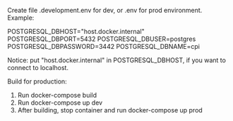 Create file .development.env for dev, or .env for prod environment.
Example:

POSTGRESQL_DBHOST="host.docker.internal"
POSTGRESQL_DBPORT=5432
POSTGRESQL_DBUSER=postgres
POSTGRESQL_DBPASSWORD=3442
POSTGRESQL_DBNAME=cpi

Notice: put "host.docker.internal" in POSTGRESQL_DBHOST, if you want to connect to localhost.

Build for production:
1. Run
  docker-compose build
2. Run
  docker-compose up dev 
3. After building, stop container and run
  docker-compose up prod
